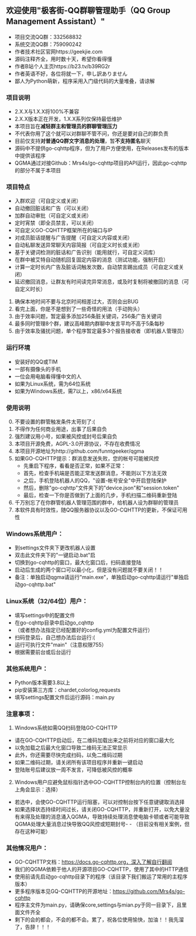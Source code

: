 ## 欢迎使用"极客街-QQ群聊管理助手（QQ Group Management Assistant）"

- 项目交流QQ群：332568832
- 系统交流QQ群：759090242
- 作者技术社区官网https://geekjie.com
- 源码注释齐全，用时数十天，希望你看得懂
- 作者B站个人主页https://b23.tv/b39RG2r
- 作者英语不好，各位将就一下，申し訳ありません
- 鄙人为Python萌新，程序采用入门级代码的大量堆叠，请谅解


### 项目说明

- 2.X.X与1.X.X将100%不兼容
- 2.X.X版本正在开发，1.X.X系列仅保持最低维护
- 本项目旨在**减轻群主和管理员的群聊管理压力**
- 不代表你用了这个就可以对群聊不管不问，你还是要对自己的群负责
- 目前仅支持**对普通QQ群文字消息的处理**，暂**不支持匿名**聊天
- 源码中不提供go-cqhttp程序，但为了用户方便使用，在Releases发布的版本中提供该程序
- QGMA通过对接Github：Mrs4s/go-cqhttp项目的API运行，因此go-cqhttp的部分不属于本项目


### 项目特点

- 入群欢迎（可自定义或关闭）
- 自动撤回脏话和广告（可以关闭）
- 加群自动审批（可自定义或关闭）
- 定时宵禁（即全员禁言，可以关闭）
- 可自定义GO-CQHTTP框架所在的端口与IP
- 对成员脏话提醒与广告提醒（可自定义内容或关闭）
- 自动私聊发送异常聊天内容简报（可自定义时长或关闭）
- 基于关键词检测的脏话和广告识别（能用就行，可自定义词库）
- 在群中被艾特自动随机回复固定内容的消息（测试功能，强制开启）
- 计算一定时长内广告及脏话词触发次数，自动禁言踢出成员（可自定义或关闭）
- 延迟撤回消息，让群友有时间读完异常消息，或及时复制将被撤回的消息（可自定义时长）

1. 确保本地时间不要与北京时间相差过大，否则会出BUG
2. 看完上面，你是不是想到了一些奇怪的用法（手动狗头）
3. 由于效率问题，暂定最多添加256条脏关键词，256条广告关键词
4. 最多同时管理8个群，建议高峰期内群聊中发言平均不高于5条每秒
5. 由于效率及骚扰问题，单个程序暂定最多3个报告接收者（即机器人管理员）


### 运行环境

- 安装好的QQ或TIM
- 一部有摄像头的手机
- 一位会用电脑看得懂中文的人
- 如果为Linux系统，需为64位系统
- 如果为Windows系统，需7以上，x86/x64系统


### 使用说明

0. 不要设置的群管触发条件太苛刻了:(
1. 不得作为任何商业用途，出事了后果自负
2. 强烈建议用小号，如果被风控或封号后果自负
3. 本项目开源免费，AGPL-3.0开源协议，不存在收费情况
4. 本项目开源地址为http://github.com/funntgeeker/qgma
5. 如果GO-CQHTTP提示：群消息发送失败，您的帐号可能被风控
    - 先重启下程序，看看是否正常，如果不正常：
    - 首先，检查手机端是否能正常发送群消息，不能则以下方法无效
    - 之后，手机登陆机器人的QQ，"设置-帐号安全"中开启登陆保护
    - 然后，删除"go-cqhttp"文件夹下的"device.json"和"session.token"
    - 最后，检查一下你是否做到了上面的几步，手机扫描二维码重新登陆
6. 千万别忘了在你群管机器人管理范围的群中，给机器人设为群聊的管理员
7. 本软件具有时效性，随QQ服务器协议以及GO-CQHTTP的更新，不保证可用性


### Windows系统用户：

- 到settings文件夹下更改机器人设置
- 双击此文件夹下的"一键启动.bat"启
- 切换到go-cqhttp的窗口，最大化窗口后，扫码直接登陆
- 启动后生成的两个窗口可以最小化，但是没有问题就不要关闭！！
- 备注：单独启动qgma请运行"main.exe"，单独启动go-cqhttp请运行"单独启动go-cqhttp.bat"


### Linux系统（32/64位）用户：

- 填写settings中的配置文件
- 在go-cqhttp目录中启动go_cqhttp
- （或者想办法指定已经配置好的config.yml为配置文件运行）
- 扫码登录后，自己想办法后台运行:(
- 运行可执行文件"main"（注意权限755）
- 根据需要前台或后台运行


### 其他系统用户：

- Python版本需要3.8以上
- pip安装第三方库：chardet,colorlog,requests
- 填写settings配置文件后运行源码：main.py


### 注意事项：

1. Windows系统如需QQ扫码登陆GO-CQHTTP
- 请在GO-CQHTTP启动后，在二维码加载出来之前将对应的窗口最大化
- 以免加载之后最大化窗口导致二维码无法正常显示
- 此外，你还需要尽快完成扫码，以免二维码过期
- 如果二维码过期，请关闭所有该项目程序并重新一键启动
- 登陆账号后建议放一周不发言，可降低被风控的概率
2. Windows用户应避免鼠标指针选中GO-CQHTTP控制台内的位置（控制台左上角会显示：选择）
- 若选中，会使GO-CQHTTP运行阻塞，可以对控制台按下任意键键取消选择
- 如果选择状态持续时间过长，请关闭GO-CQHTTP，并重新打开，以免大量没有来得及处理的消息涌入QGMA，导致持续处理消息使电脑卡顿或者可能导致QGMA处理大量消息过快导致QQ风控或短期封号- - （目前没有相关案例，但存在这种可能）


### 其他情况用户：

- GO-CQHTTP文档：https://docs.go-cqhttp.org，深入了解自行翻阅
- 我们的QGMA依赖于他人的开源项目GO-CQHTTP，使用了其中的HTTP通信
- 使用前请先启动go-cqhttp目录下的程序（该目录下我们搬运了常用的主程序版本）
- 更多程序版本见GQ-CQHTTP的开源地址：https://github.com/Mrs4s/go-cqhttp
- 程序主文件为main.py，请确保core,settings与mian.py于同一目录下，且里面文件齐全
- 剩下的会的都会，不会的都不会。累了，祝各位使用愉快，加油！！我先溜了，告辞！！！